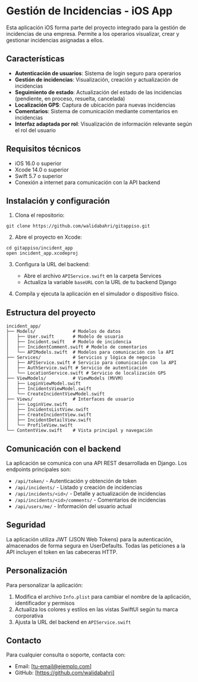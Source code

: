 # Gestión de Incidencias - iOS App

Esta aplicación iOS forma parte del proyecto integrado para la gestión de incidencias de una empresa. Permite a los operarios visualizar, crear y gestionar incidencias asignadas a ellos.

## Características

- **Autenticación de usuarios**: Sistema de login seguro para operarios
- **Gestión de incidencias**: Visualización, creación y actualización de incidencias
- **Seguimiento de estado**: Actualización del estado de las incidencias (pendiente, en proceso, resuelta, cancelada)
- **Localización GPS**: Captura de ubicación para nuevas incidencias
- **Comentarios**: Sistema de comunicación mediante comentarios en incidencias
- **Interfaz adaptada por rol**: Visualización de información relevante según el rol del usuario

## Requisitos técnicos

- iOS 16.0 o superior
- Xcode 14.0 o superior
- Swift 5.7 o superior
- Conexión a internet para comunicación con la API backend

## Instalación y configuración

1. Clona el repositorio:
```
git clone https://github.com/walidabahri/gitappiso.git
```

2. Abre el proyecto en Xcode:
```
cd gitappiso/incident_app
open incident_app.xcodeproj
```

3. Configura la URL del backend:
   - Abre el archivo `APIService.swift` en la carpeta Services
   - Actualiza la variable `baseURL` con la URL de tu backend Django

4. Compila y ejecuta la aplicación en el simulador o dispositivo físico.

## Estructura del proyecto

```
incident_app/
├── Models/              # Modelos de datos
│   ├── User.swift       # Modelo de usuario
│   ├── Incident.swift   # Modelo de incidencia
│   ├── IncidentComment.swift # Modelo de comentarios
│   └── APIModels.swift  # Modelos para comunicación con la API
├── Services/            # Servicios y lógica de negocio
│   ├── APIService.swift # Servicio para comunicación con la API
│   ├── AuthService.swift # Servicio de autenticación
│   └── LocationService.swift # Servicio de localización GPS
├── ViewModels/          # ViewModels (MVVM)
│   ├── LoginViewModel.swift
│   ├── IncidentsViewModel.swift
│   └── CreateIncidentViewModel.swift
├── Views/               # Interfaces de usuario
│   ├── LoginView.swift
│   ├── IncidentsListView.swift
│   ├── CreateIncidentView.swift
│   ├── IncidentDetailView.swift
│   └── ProfileView.swift
└── ContentView.swift    # Vista principal y navegación
```

## Comunicación con el backend

La aplicación se comunica con una API REST desarrollada en Django. Los endpoints principales son:

- `/api/token/` - Autenticación y obtención de token
- `/api/incidents/` - Listado y creación de incidencias
- `/api/incidents/<id>/` - Detalle y actualización de incidencias
- `/api/incidents/<id>/comments/` - Comentarios de incidencias
- `/api/users/me/` - Información del usuario actual

## Seguridad

La aplicación utiliza JWT (JSON Web Tokens) para la autenticación, almacenados de forma segura en UserDefaults. Todas las peticiones a la API incluyen el token en las cabeceras HTTP.

## Personalización

Para personalizar la aplicación:

1. Modifica el archivo `Info.plist` para cambiar el nombre de la aplicación, identificador y permisos
2. Actualiza los colores y estilos en las vistas SwiftUI según tu marca corporativa
3. Ajusta la URL del backend en `APIService.swift`

## Contacto

Para cualquier consulta o soporte, contacta con:
- Email: [tu-email@ejemplo.com]
- GitHub: [https://github.com/walidabahri]
